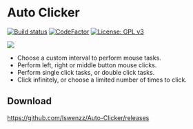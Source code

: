 # Auto Clicker
[![Build status](https://ci.appveyor.com/api/projects/status/f5vw5qbcexeugrq1?svg=true)](https://ci.appveyor.com/project/Iswenzz/auto-clicker)
[![CodeFactor](https://www.codefactor.io/repository/github/iswenzz/auto-clicker/badge)](https://www.codefactor.io/repository/github/iswenzz/auto-clicker)
[![License: GPL v3](https://img.shields.io/badge/License-GPLv3-blue.svg)](https://www.gnu.org/licenses/gpl-3.0)

![](https://i.imgur.com/jYjIcG7.png)

* Choose a custom interval to perform mouse tasks.
* Perform left, right or middle button mouse clicks.
* Perform single click tasks, or double click tasks.
* Click infinitely, or choose a limited number of times to click.

## Download

https://github.com/Iswenzz/Auto-Clicker/releases
